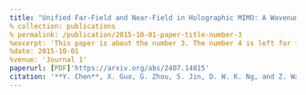 ```yaml
---
title: "Unified Far-Field and Near-Field in Holographic MIMO: A Wavenumber-Domain Perspective"
% collection: publications
% permalink: /publication/2015-10-01-paper-title-number-3
%excerpt: 'This paper is about the number 3. The number 4 is left for future work.'
%date: 2015-10-01
%venue: 'Journal 1'
paperurl: [PDF]'https://arxiv.org/abs/2407.14815'
citation: '**Y. Chen**, X. Guo, G. Zhou, S. Jin, D. W. K. Ng, and Z. Wang, “Unified Far-Field and Near-Field in Holographic MIMO: A Wavenumber-Domain Perspective,” _IEEE Commun. Mag._, to appear, 2024, available online: https://arxiv.org/abs/2407.14815.'
---
```


